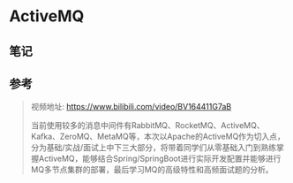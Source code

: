 # ActiveMQ

## 笔记



## 参考

> 视频地址: https://www.bilibili.com/video/BV164411G7aB
>
> 当前使用较多的消息中间件有RabbitMQ、RocketMQ、ActiveMQ、Kafka、ZeroMQ、MetaMQ等，本次以Apache的ActiveMQ作为切入点，分为基础/实战/面试上中下三大部分，将带着同学们从零基础入门到熟练掌握ActiveMQ，能够结合Spring/SpringBoot进行实际开发配置并能够进行MQ多节点集群的部署，最后学习MQ的高级特性和高频面试题的分析。